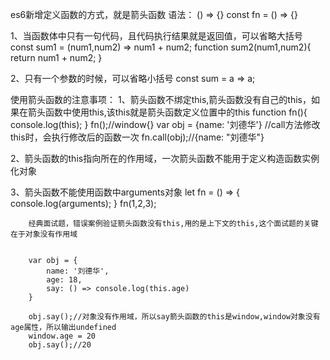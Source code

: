 es6新增定义函数的方式，就是箭头函数
		语法： () => {}
		const fn = () => {}

1、当函数体中只有一句代码，且代码执行结果就是返回值，可以省略大括号
		const sum1 = (num1,num2) => num1 + num2;
		function sum2(num1,num2){
			return num1 + num2;
		}
		
		
2、只有一个参数的时候，可以省略小括号
		const sum = a => a;
		
		

使用箭头函数的注意事项：
1、箭头函数不绑定this,箭头函数没有自己的this，如果在箭头函数中使用this,该this就是箭头函数定义位置中的this
		function fn(){
			console.log(this);
		}
		fn();//window{}
		var obj = {name: '刘德华'}
		//call方法修改this时，会执行修改后的函数一次
		fn.call(obj);//{name: "刘德华"}
		
2、箭头函数的this指向所在的作用域，一次箭头函数不能用于定义构造函数实例化对象

3、箭头函数不能使用函数中arguments对象
let fn = () => {
	console.log(arguments);
}
fn(1,2,3);

		经典面试题，错误案例验证箭头函数没有this,用的是上下文的this,这个面试题的关键在于对象没有作用域
		
		
		var obj = {
			name: '刘德华',
			age: 18,
			say: () => console.log(this.age)
		}
		
		obj.say();//对象没有作用域，所以say箭头函数的this是window,window对象没有age属性，所以输出undefined
		window.age = 20
		obj.say();//20
		